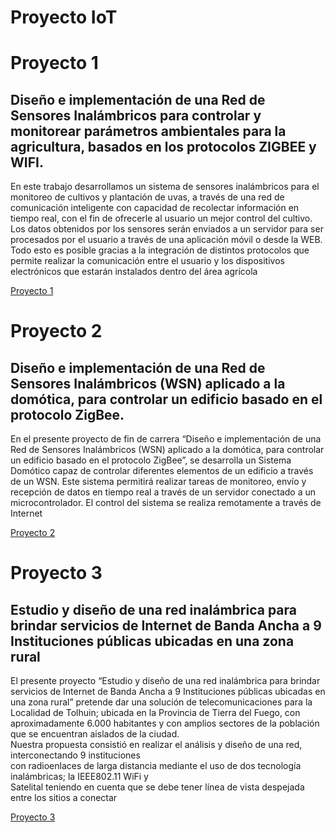 # Proyecto IoT

# Proyecto 1
## Diseño e implementación de una Red de Sensores Inalámbricos para controlar y monitorear parámetros ambientales para la agricultura, basados en los protocolos ZIGBEE y WIFI.

En este trabajo desarrollamos un sistema de sensores inalámbricos para el monitoreo de 
cultivos y plantación de uvas, a través de una red de comunicación inteligente con 
capacidad de recolectar información en tiempo real, con el fin de ofrecerle al usuario un 
mejor control del cultivo. 
Los datos obtenidos por los sensores serán enviados a un servidor para ser procesados 
por el usuario a través de una aplicación móvil o desde la WEB. Todo esto es posible 
gracias a la integración de distintos protocolos que permite realizar la comunicación 
entre el usuario y los dispositivos electrónicos que estarán instalados dentro del área 
agrícola

[Proyecto 1](PROYECTO_ARQUITECTURA_SOFTWARE.pdf)


# Proyecto 2
## Diseño e implementación de una Red de Sensores Inalámbricos (WSN) aplicado a la domótica, para controlar un edificio basado en el protocolo ZigBee.

En el presente proyecto de fin de carrera “Diseño e implementación de una Red de Sensores 
Inalámbricos (WSN) aplicado a la domótica, para controlar un edificio basado en el protocolo 
ZigBee”, se desarrolla un Sistema Domótico capaz de controlar diferentes elementos de un edificio 
a través de un WSN. Este sistema permitirá realizar tareas de 
monitoreo, envío y recepción de datos en tiempo real a través de un servidor conectado a un 
microcontrolador. El control del sistema se realiza remotamente a través de Internet


[Proyecto 2](PROYECTO_TELEINFORMATICA.pdf)


# Proyecto 3
## Estudio y diseño de una red inalámbrica para brindar servicios de Internet de Banda Ancha a 9 Instituciones públicas ubicadas en una zona rural

El presente proyecto “Estudio y diseño de una red inalámbrica para brindar servicios de Internet de 
Banda Ancha a 9 Instituciones públicas ubicadas en una zona rural” pretende dar una solución de telecomunicaciones 
para la Localidad de Tolhuin; ubicada en la Provincia de Tierra del Fuego, con aproximadamente 6.000 habitantes 
y con amplios sectores de la población que se encuentran aislados de la ciudad.  
Nuestra propuesta consistió en realizar el análisis y diseño de una red,  interconectando 9 instituciones  
con radioenlaces de larga distancia  mediante el uso de dos tecnología inalámbricas; la IEEE802.11 WiFi y  
Satelital teniendo en cuenta que se debe tener línea de vista despejada entre los sitios a conectar

[Proyecto 3](PROYECTO_TELECOMUNICACIONES.pdf)
